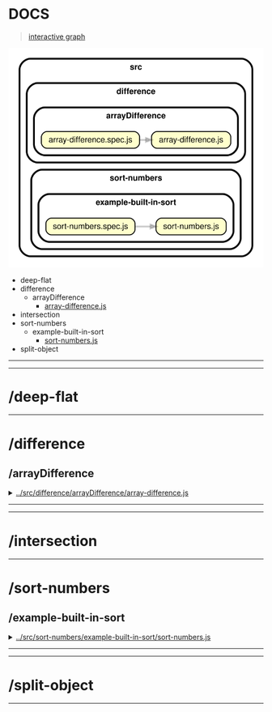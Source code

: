 <!-- BEGIN TITLE -->

# DOCS

<!-- END TITLE -->

<!-- BEGIN TREE -->

> [interactive graph](./dependency-graph.html)

![dependency graph](./dependency-graph.svg)

<!-- END TREE -->

<!-- BEGIN TOC -->

- deep-flat
- difference
  - arrayDifference
    - [array-difference.js](#srcdifferencearrayDifferencearray-differencejs)
- intersection
- sort-numbers
  - example-built-in-sort
    - [sort-numbers.js](#srcsort-numbersexample-built-in-sortsort-numbersjs)
- split-object

---

<!-- END TOC -->

---

<!-- BEGIN DOCS -->

# /deep-flat

---

# /difference

## /arrayDifference

<details><summary><a href="../../src/difference/arrayDifference/array-difference.js" id="srcdifferencearrayDifferencearray-differencejs">../src/difference/arrayDifference/array-difference.js</a></summary>

<a name="arrayDifference"></a>

## arrayDifference ⇒ <code>Array.&lt;Array&gt;</code>

Compares the items in the firstArray against the the secondArray and returns the values which are in the firstArray but not in the secondArray.

**Returns**: <code>Array.&lt;Array&gt;</code> - [newArray=[]] - The new array that embraces items(difference) which are found in
the first array but not in the second to be compared.

| Param         | Type                             | Default         | Description                               |
| ------------- | -------------------------------- | --------------- | ----------------------------------------- |
| [firstArray]  | <code>Array.&lt;Array&gt;</code> | <code>[]</code> | The first array of items to be compared.  |
| [secondArray] | <code>Array.&lt;Array&gt;</code> | <code>[]</code> | The second array of items to be compared. |

**Example**

```js
arrayDifference([1, 2, 3, 4][(1, 3, 4, 5)]); // [2]
```

</details>

---

---

# /intersection

---

# /sort-numbers

## /example-built-in-sort

<details><summary><a href="../../src/sort-numbers/example-built-in-sort/sort-numbers.js" id="srcsort-numbersexample-built-in-sortsort-numbersjs">../src/sort-numbers/example-built-in-sort/sort-numbers.js</a></summary>

<a name="sortNumbers"></a>

## sortNumbers ⇒ <code>Array.&lt;number&gt;</code>

Sorts an array of numbers from smallest to largest.

Returns a new array without modifying the original array.

Does not need to support: NaN, Infinity, -Infinity.

**Returns**: <code>Array.&lt;number&gt;</code> - A new array with the same numbers, but sorted.

| Param          | Type                              | Default         | Description                   |
| -------------- | --------------------------------- | --------------- | ----------------------------- |
| [arrOfNumbers] | <code>Array.&lt;number&gt;</code> | <code>[]</code> | The array of numbers to sort. |

**Example**

```js
sortNumbers([1.5, 1, -1.5, 0, -1]);
// -> [-1.5, -1, 0, 1, 1.5]
```

**Example**

```js
sortNumbers([-1, 0, 1]);
// -> [-1, 0, 1]
```

</details>

---

---

# /split-object

---

<!-- END DOCS -->
